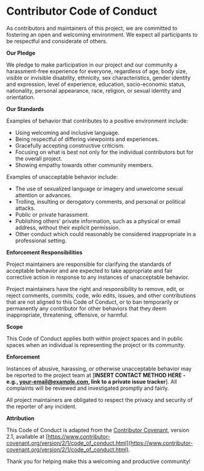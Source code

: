# Contributor Code of Conduct

As contributors and maintainers of this project, we are committed to fostering an open and welcoming environment. We expect all participants to be respectful and considerate of others.

**Our Pledge**

We pledge to make participation in our project and our community a harassment-free experience for everyone, regardless of age, body size, visible or invisible disability, ethnicity, sex characteristics, gender identity and expression, level of experience, education, socio-economic status, nationality, personal appearance, race, religion, or sexual identity and orientation.

**Our Standards**

Examples of behavior that contributes to a positive environment include:

* Using welcoming and inclusive language.
* Being respectful of differing viewpoints and experiences.
* Gracefully accepting constructive criticism.
* Focusing on what is best not only for the individual contributors but for the overall project.
* Showing empathy towards other community members.

Examples of unacceptable behavior include:

* The use of sexualized language or imagery and unwelcome sexual attention or advances.
* Trolling, insulting or derogatory comments, and personal or political attacks.
* Public or private harassment.
* Publishing others' private information, such as a physical or email address, without their explicit permission.
* Other conduct which could reasonably be considered inappropriate in a professional setting.

**Enforcement Responsibilities**

Project maintainers are responsible for clarifying the standards of acceptable behavior and are expected to take appropriate and fair corrective action in response to any instances of unacceptable behavior.

Project maintainers have the right and responsibility to remove, edit, or reject comments, commits, code, wiki edits, issues, and other contributions that are not aligned to this Code of Conduct, or to ban temporarily or permanently any contributor for other behaviors that they deem inappropriate, threatening, offensive, or harmful.

**Scope**

This Code of Conduct applies both within project spaces and in public spaces when an individual is representing the project or its community.

**Enforcement**

Instances of abusive, harassing, or otherwise unacceptable behavior may be reported to the project team at [**INSERT CONTACT METHOD HERE - e.g., your-email@example.com, link to a private issue tracker**]. All complaints will be reviewed and investigated promptly and fairly.

All project maintainers are obligated to respect the privacy and security of the reporter of any incident.

**Attribution**

This Code of Conduct is adapted from the [Contributor Covenant](https://www.contributor-covenant.org), version 2.1, available at [https://www.contributor-covenant.org/version/2/1/code_of_conduct.html](https://www.contributor-covenant.org/version/2/1/code_of_conduct.html).

Thank you for helping make this a welcoming and productive community!